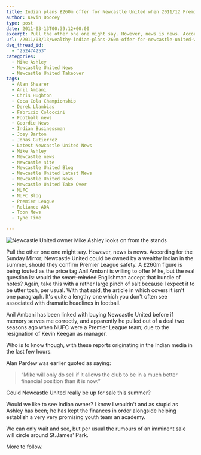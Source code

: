 ```yaml
---
title: Indian plans £260m offer for Newcastle United when 2011/12 Premier League status is confirmed
author: Kevin Doocey
type: post
date: 2011-03-13T00:39:12+00:00
excerpt: Pull the other one one might say. However, news is news. According for the Sunday Mirror; Newcastle United could be owned..
url: /2011/03/13/wealthy-indian-plans-260m-offer-for-newcastle-united-when-201112-premier-league-status-is-confirmed/
dsq_thread_id:
  - "252474253"
categories:
  - Mike Ashley
  - Newcastle United News
  - Newcastle United Takeover
tags:
  - Alan Shearer
  - Anil Ambani
  - Chris Hughton
  - Coca Cola Championship
  - Derek Llambias
  - Fabricio Coloccini
  - Football news
  - Geordie News
  - Indian Businessman
  - Joey Barton
  - Jonas Gutierrez
  - Latest Newcastle United News
  - Mike Ashley
  - Newcastle news
  - Newcastle site
  - Newcastle United Blog
  - Newcastle United Latest News
  - Newcastle United News
  - Newcastle United Take Over
  - NUFC
  - NUFC Blog
  - Premier League
  - Reliance ADA
  - Toon News
  - Tyne Time

---
```

![Newcastle United owner Mike Ashley looks on from the stands](https://www.tynetime.com/wp-content/uploads/2011/03/Mike_Ashley_NewcastleUnited.jpg "Ashley - Would he sell Newcastle United even with a £260m offer?")

Pull the other one one might say. However, news is news. According for the Sunday Mirror; Newcastle United could be owned by a wealthy Indian in the summer, should they confirm Premier League safety. A £260m figure is being touted as the price tag Anil Ambani is willing to offer Mike, but the real question is: would the <del>smart-minded</del> Englishman accept that bundle of notes?  Again, take this with a rather large pinch of salt because I expect it to be utter tosh, per usual. With that said, the article in which covers it isn't one paragraph. It's quite a lengthy one which you don't often see associated with dramatic headlines in football.

Anil Ambani has been linked with buying Newcastle United before if memory serves me correctly, and apparently he pulled out of a deal two seasons ago when NUFC were a Premier League team; due to the resignation of Kevin Keegan as manager.

Who is to know though, with these reports originating in the Indian media in the last few hours.

Alan Pardew was earlier quoted as saying:

> “Mike will only do sell if it allows the club to be in a much better financial ­position than it is now.”

Could Newcastle United really be up for sale this summer?

Would we like to see Indian owner? I know I wouldn't and as stupid as Ashley has been; he has kept the finances in order alongside helping establish a very very promising youth team an academy.

We can only wait and see, but per usual the rumours of an imminent sale will circle around St.James' Park.

More to follow.
